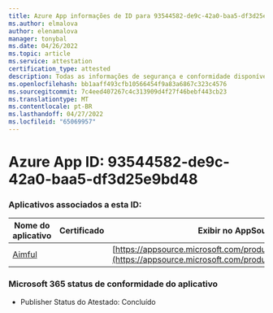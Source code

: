 ```yaml
---
title: Azure App informações de ID para 93544582-de9c-42a0-baa5-df3d25e9bd48
ms.author: elmalova
author: elenamalova
manager: tonybal
ms.date: 04/26/2022
ms.topic: article
ms.service: attestation
certification_type: attested
description: Todas as informações de segurança e conformidade disponíveis para 93544582-de9c-42a0-baa5-df3d25e9bd48.
ms.openlocfilehash: bb1aaff493cfb10566454f9a83a6867c323c4576
ms.sourcegitcommit: 7c4eed407267c4c313909d4f27f46bebf443cb23
ms.translationtype: MT
ms.contentlocale: pt-BR
ms.lasthandoff: 04/27/2022
ms.locfileid: "65069957"
---
```

# <a name="azure-app-id-93544582-de9c-42a0-baa5-df3d25e9bd48"></a>Azure App ID: 93544582-de9c-42a0-baa5-df3d25e9bd48


### <a name="apps-associated-with-this-id"></a>Aplicativos associados a esta ID:
| **Nome do aplicativo** | **Certificado** | **Exibir no AppSource** |
|--------------|---------------|-----------------------|
| [Aimful](../forward/WA200003698.md) |  | [https://appsource.microsoft.com/product/office/WA200003698](https://appsource.microsoft.com/product/office/WA200003698) |

### <a name="microsoft-365-app-compliance-status"></a>Microsoft 365 status de conformidade do aplicativo
- Publisher Status do Atestado: Concluído
